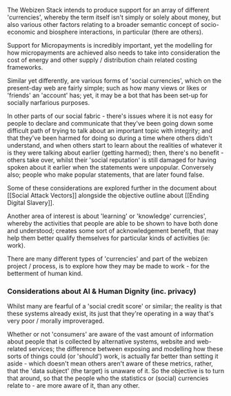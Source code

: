The Webizen Stack intends to produce support for an array of different 'currencies', whereby the term itself isn't simply or solely about money, but also various other factors relating to a broader semantic concept of socio-economic and biosphere interactions, in particular (there are others).

Support for Micropayments is incredibly important, yet the modelling for how micropayments are achieved also needs to take into consideration the cost of energy and other supply / distribution chain related costing frameworks. 

Similar yet differently, are various forms of 'social currencies', which on the present-day web are fairly simple; such as how many views or likes or 'friends' an 'account' has; yet, it may be a bot that has been set-up for socially narfarious purposes.

In other parts of our social fabric - there's issues where it is not easy for people to declare and communicate that they've been going down some difficult path of trying to talk about an important topic with integrity; and that they've been harmed for doing so during a time where others didn't understand, and when others start to learn about the realities of whatever it is they were talking about earlier (getting harmed); then, there's no benefit - others take over, whilst their 'social reputation' is still damaged for having spoken about it earlier when the statements were unpopular.  Conversely also; people who make popular statements, that are later found false.

Some of these considerations are explored further in the document about [[Social Attack Vectors]] alongside the objective outline about [[Ending Digital Slavery]].

Another area of interest is about 'learning' or 'knowledge' currencies', whereby the activities that people are able to be shown to have both done and understood; creates some sort of acknowledgement benefit, that may help them better qualify themselves for particular kinds of activities (ie: work).

There are many different types of 'currencies' and part of the webizen project / process, is to explore how they may be made to work - for the betterment of human kind. 



### Considerations about AI & Human Dignity (inc. privacy)

Whilst many are fearful of a 'social credit score' or similar; the reality is that these systems already exist, its just that they're operating in a way that's very poor / morally improveraged. 

Whether or not 'consumers' are aware of the vast amount of information about people that is collected by alternative systems, website and web-related services; the difference between exposing and modelling how these sorts of things could (or 'should') work, is actually far better than setting it aside - which doesn't mean others aren't aware of these metrics, rather, that the 'data subject' (the target) is unaware of it.   So the objective is to turn that around, so that the people who the statistics or (social) currencies relate to - are more aware of it, than any other.


